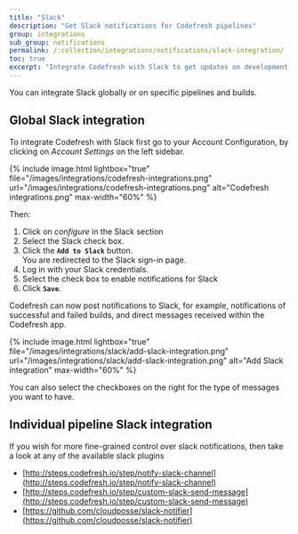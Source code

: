 ```yaml
---
title: "Slack"
description: "Get Slack notifications for Codefresh pipelines"
group: integrations
sub_group: notifications
permalink: /:collection/integrations/notifications/slack-integration/
toc: true
excerpt: "Integrate Codefresh with Slack to get updates on development and testing progress and feedback."
---
```


You can integrate Slack globally or on specific pipelines and builds.

## Global Slack integration

To integrate Codefresh with Slack
first go to your Account Configuration, by clicking on *Account Settings* on the left sidebar. 

{% include image.html 
lightbox="true" 
file="/images/integrations/codefresh-integrations.png" 
url="/images/integrations/codefresh-integrations.png" 
alt="Codefresh integrations.png" 
max-width="60%" 
%}

Then:


1. Click on *configure* in the Slack section
1. Select the Slack check box.
1. Click the **`Add to Slack`** button.<br> You are redirected to the Slack sign-in page.
1. Log in with your Slack credentials.
1. Select the check box to enable notifications for Slack
1. Click **`Save`**.



Codefresh can now post notifications to Slack, for example, notifications of successful and failed builds, and direct messages received within the Codefresh app.

{% include image.html 
lightbox="true" 
file="/images/integrations/slack/add-slack-integration.png" 
url="/images/integrations/slack/add-slack-integration.png" 
alt="Add Slack integration" 
max-width="60%" 
%}

You can also select the checkboxes on the right for the type of messages you want to have.

## Individual pipeline Slack integration

If you wish for more fine-grained control over slack notifications, then take a look at any of the available slack plugins

* [http://steps.codefresh.io/step/notify-slack-channel](http://steps.codefresh.io/step/notify-slack-channel)
* [http://steps.codefresh.io/step/custom-slack-send-message](http://steps.codefresh.io/step/custom-slack-send-message)
* [https://github.com/cloudposse/slack-notifier](https://github.com/cloudposse/slack-notifier)
